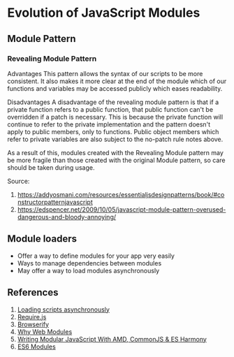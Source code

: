 # Evolution of JavaScript Modules

## Module Pattern

### Revealing Module Pattern
Advantages
This pattern allows the syntax of our scripts to be more consistent. It also makes it more clear at the end of the module which of our functions and variables may be accessed publicly which eases readability.

Disadvantages
A disadvantage of the revealing module pattern is that if a private function refers to a public function, that public function can't be overridden if a patch is necessary. This is because the private function will continue to refer to the private implementation and the pattern doesn't apply to public members, only to functions.
Public object members which refer to private variables are also subject to the no-patch rule notes above.

As a result of this, modules created with the Revealing Module pattern may be more fragile than those created with the original Module pattern, so care should be taken during usage.

Source:
1. https://addyosmani.com/resources/essentialjsdesignpatterns/book/#constructorpatternjavascript
2. https://edspencer.net/2009/10/05/javascript-module-pattern-overused-dangerous-and-bloody-annoying/


## Module loaders
* Offer a way to define modules for your app very easily
* Ways to manage dependencies between modules
* May offer a way to load modules asynchronously

## References
1. [Loading scripts asynchronously](https://zinoui.com/blog/asynchronous-loading-external-javascript)
2. [Require.js](http://requirejs.org/)
3. [Browserify](http://browserify.org/)
4. [Why Web Modules](http://requirejs.org/docs/why.html)
5. [Writing Modular JavaScript With AMD, CommonJS & ES Harmony](https://addyosmani.com/writing-modular-js/)
6. [ES6 Modules](http://exploringjs.com/es6/ch_modules.html)